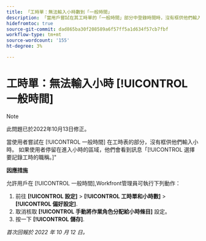 ```yaml
---
title: 「工時單：無法輸入小時數到「一般時間」
description: 「當用戶嘗試在其工時單的「一般時間」部分中登錄時間時，沒有框供他們輸入小時。 如果用戶在輸入小時數的區域停留，他們會看到「選擇職銜以記錄小時數」消息。
hidefromtoc: true
source-git-commit: dad865ba30f208589a6f57ff5a1d634f57cb7fbf
workflow-type: tm+mt
source-wordcount: '155'
ht-degree: 3%

---
```



# 工時單：無法輸入小時 [!UICONTROL 一般時間]

>[!NOTE]
>
>此問題已於2022年10月13日修正。

當使用者嘗試在 [!UICONTROL 一般時間] 在工時表的部分，沒有框供他們輸入小時。 如果使用者停留在進入小時的區域，他們會看到訊息「[!UICONTROL 選擇要記錄工時的職稱。]&quot;

**因應措施**

允許用戶在 [!UICONTROL 一般時間],Workfront管理員可執行下列動作：

1. 前往 **[!UICONTROL 設定]** > **[!UICONTROL 工時單和小時數]** > **[!UICONTROL 偏好設定]**.
1. 取消核取 **[!UICONTROL 手動將作業角色分配給小時條目]** 設定。
1. 按一下 **[!UICONTROL 儲存]**.

_首次回報於 2022 年 10 月 12 日。_

